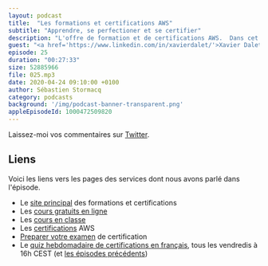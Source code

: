 ```yaml
---
layout: podcast
title:  "Les formations et certifications AWS"
subtitle: "Apprendre, se perfectioner et se certifier"
description: "L'offre de formation et de certifications AWS.  Dans cet épisode, nous passons en revue les différents moyens mis à votre disposition pour vous former sur les technologies du cloud AWS. Nous parlons aussi des examens de certifications : quels sont-ils ? Pourquoi se certifier AWS ? Comment se préparer pour réussir son examen ?"
guest: "<a href='https://www.linkedin.com/in/xavierdalet/'>Xavier Dalet</a>, Training & Certification Manager, France"
episode: 25
duration: "00:27:33"
size: 52885966 
file: 025.mp3  
date: 2020-04-24 09:10:00 +0100
author: Sébastien Stormacq
category: podcasts
background: '/img/podcast-banner-transparent.png'
appleEpisodeId: 1000472509820
---
```


Laissez-moi vos commentaires sur [Twitter](https://twitter.com/sebsto).

## Liens

Voici les liens vers les pages des services dont nous avons parlé dans l'épisode.

- Le [site principal](https://aws.training) des formations et certifications 
- Les [cours gratuits en ligne](https://www.aws.training/LearningLibrary?tab=digital_courses)
- Les [cours en classe](https://www.aws.training/LearningLibrary?filters=language%3A1&search=&tab=classroom)
- Les [certifications](https://www.aws.training/Certification) AWS
- [Preparer votre examen](https://aws.amazon.com/certification/certification-prep/) de certification 
- Le [quiz hebdomadaire de certifications en français](https://twitch.tv/sebAWS), tous les vendredis à 16h CEST (et [les épisodes précédents](https://youtube.com/sebsto))
